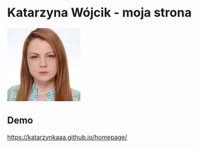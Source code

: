 # Katarzyna Wójcik - moja strona

![Kasia](https://github.com/Katarzynkaaa/homepage/blob/main/photo.jpg)

## Demo

https://katarzynkaaa.github.io/homepage/
